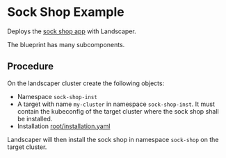 # Sock Shop Example

Deploys the [sock shop app][1] with Landscaper.

The blueprint has many subcomponents. 

## Procedure

On the landscaper cluster create the following objects:

- Namespace `sock-shop-inst`
- A target with name `my-cluster` in namespace `sock-shop-inst`. It must contain the kubeconfig of the target cluster
  where the sock shop shall be installed.
- Installation [root/installation.yaml](./root/installation.yaml)

Landscaper will then install the sock shop in namespace `sock-shop` on the target cluster.


[1]: https://github.com/microservices-demo/microservices-demo/blob/master/deploy/kubernetes/complete-demo.yaml
